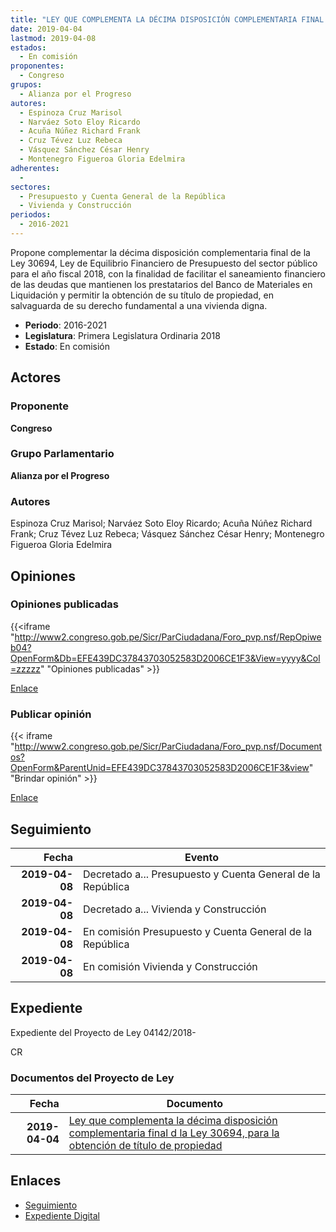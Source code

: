 ```yaml
---
title: "LEY QUE COMPLEMENTA LA DÉCIMA DISPOSICIÓN COMPLEMENTARIA FINAL DE LA LEY 30694, PARA LA OBTENCIÓN DE TÍTULO DE PROPIEDAD"
date: 2019-04-04
lastmod: 2019-04-08
estados: 
  - En comisión
proponentes: 
  - Congreso
grupos: 
  - Alianza por el Progreso
autores: 
  - Espinoza Cruz Marisol
  - Narváez Soto Eloy Ricardo
  - Acuña Núñez Richard Frank
  - Cruz Tévez Luz Rebeca
  - Vásquez Sánchez César Henry
  - Montenegro Figueroa Gloria Edelmira
adherentes: 
  - 
sectores: 
  - Presupuesto y Cuenta General de la República
  - Vivienda y Construcción
periodos: 
  - 2016-2021
---
```


Propone complementar la décima disposición complementaria final de la Ley 30694, Ley de Equilibrio Financiero de Presupuesto del sector público para el año fiscal 2018, con la finalidad de facilitar el saneamiento financiero de las deudas que mantienen los prestatarios del Banco de Materiales en Liquidación y permitir la obtención de su título de propiedad, en salvaguarda de su derecho fundamental a una vivienda digna.

- **Periodo**: 2016-2021
- **Legislatura**: Primera Legislatura Ordinaria 2018
- **Estado**: En comisión

## Actores

### Proponente

**Congreso**

### Grupo Parlamentario

**Alianza por el Progreso**

### Autores

Espinoza Cruz Marisol; Narváez Soto Eloy Ricardo; Acuña Núñez Richard Frank; Cruz Tévez Luz Rebeca; Vásquez Sánchez César Henry; Montenegro Figueroa Gloria Edelmira


## Opiniones

### Opiniones publicadas

{{<iframe "http://www2.congreso.gob.pe/Sicr/ParCiudadana/Foro_pvp.nsf/RepOpiweb04?OpenForm&Db=EFE439DC37843703052583D2006CE1F3&View=yyyy&Col=zzzzz" "Opiniones publicadas" >}}

[Enlace](http://www2.congreso.gob.pe/Sicr/ParCiudadana/Foro_pvp.nsf/RepOpiweb04?OpenForm&Db=EFE439DC37843703052583D2006CE1F3&View=yyyy&Col=zzzzz)
### Publicar opinión

{{< iframe "http://www2.congreso.gob.pe/Sicr/ParCiudadana/Foro_pvp.nsf/Documentos?OpenForm&ParentUnid=EFE439DC37843703052583D2006CE1F3&view" "Brindar opinión" >}}

[Enlace](http://www2.congreso.gob.pe/Sicr/ParCiudadana/Foro_pvp.nsf/Documentos?OpenForm&ParentUnid=EFE439DC37843703052583D2006CE1F3&view)

## Seguimiento

| Fecha | Evento |
|------:|--------|
| **2019-04-08** | Decretado a... Presupuesto y Cuenta General de la República|
| **2019-04-08** | Decretado a... Vivienda y Construcción|
| **2019-04-08** | En comisión Presupuesto y Cuenta General de la República|
| **2019-04-08** | En comisión Vivienda y Construcción|


## Expediente

Expediente del Proyecto de Ley 04142/2018-

CR


### Documentos del Proyecto de Ley

| Fecha | Documento |
|------:|--------|
| **2019-04-04** | [Ley que complementa la décima disposición complementaria final d la Ley 30694, para la obtención de título de propiedad](http://www.leyes.congreso.gob.pe/Documentos/2016_2021/Proyectos_de_Ley_y_de_Resoluciones_Legislativas/PL0414220190404.pdf) |

## Enlaces 

- [Seguimiento](http://www2.congreso.gob.pe/Sicr/TraDocEstProc/CLProLey2016.nsf/f7fff46988ca05b1052578e100829cc7/e283ce721e030a28052583d20074a51c?OpenDocument)
- [Expediente Digital](http://www2.congreso.gob.pe/Sicr/TraDocEstProc/CLProLey2016.nsf/f7fff46988ca05b1052578e100829cc7/e283ce721e030a28052583d20074a51c?OpenDocument&Click=05257FB7005EB655.eb71d0cf91d8294e05256cdf006b5706/$Body/0.1C6C)
